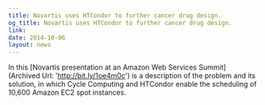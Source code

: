 ```yaml
---
title: Novartis uses HTCondor to further cancer drug design.
og_title: Novartis uses HTCondor to further cancer drug design.
link: 
date: 2014-10-06
layout: news
---
```


In this [Novartis presentation at an Amazon Web Services Summit] (Archived Url: 'http://bit.ly/1oe4m0c') is a description of the problem and its solution, in which Cycle Computing and HTCondor enable the scheduling of 10,600 Amazon EC2 spot instances. 

